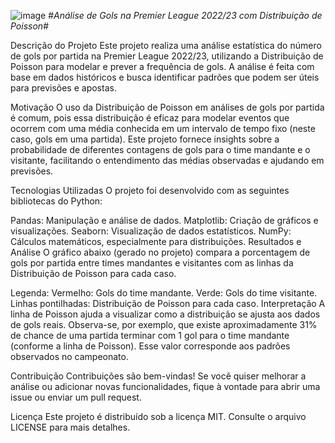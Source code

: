 ![image](https://github.com/PabloNeri66/Distribui-oDePossion/assets/89610356/bbb16b69-5d12-451f-b4ef-88e71420c749)
#_Análise de Gols na Premier League 2022/23 com Distribuição de Poisson_#


Descrição do Projeto
Este projeto realiza uma análise estatística do número de gols por partida na Premier League 2022/23, utilizando a Distribuição de Poisson para modelar e prever a frequência de gols. A análise é feita com base em dados históricos e busca identificar padrões que podem ser úteis para previsões e apostas.

Motivação
O uso da Distribuição de Poisson em análises de gols por partida é comum, pois essa distribuição é eficaz para modelar eventos que ocorrem com uma média conhecida em um intervalo de tempo fixo (neste caso, gols em uma partida). Este projeto fornece insights sobre a probabilidade de diferentes contagens de gols para o time mandante e o visitante, facilitando o entendimento das médias observadas e ajudando em previsões.

Tecnologias Utilizadas
O projeto foi desenvolvido com as seguintes bibliotecas do Python:

Pandas: Manipulação e análise de dados.
Matplotlib: Criação de gráficos e visualizações.
Seaborn: Visualização de dados estatísticos.
NumPy: Cálculos matemáticos, especialmente para distribuições.
Resultados e Análise
O gráfico abaixo (gerado no projeto) compara a porcentagem de gols por partida entre times mandantes e visitantes com as linhas da Distribuição de Poisson para cada caso.


Legenda:
Vermelho: Gols do time mandante.
Verde: Gols do time visitante.
Linhas pontilhadas: Distribuição de Poisson para cada caso.
Interpretação
A linha de Poisson ajuda a visualizar como a distribuição se ajusta aos dados de gols reais. Observa-se, por exemplo, que existe aproximadamente 31% de chance de uma partida terminar com 1 gol para o time mandante (conforme a linha de Poisson). Esse valor corresponde aos padrões observados no campeonato.

Contribuição
Contribuições são bem-vindas! Se você quiser melhorar a análise ou adicionar novas funcionalidades, fique à vontade para abrir uma issue ou enviar um pull request.

Licença
Este projeto é distribuído sob a licença MIT. Consulte o arquivo LICENSE para mais detalhes.

